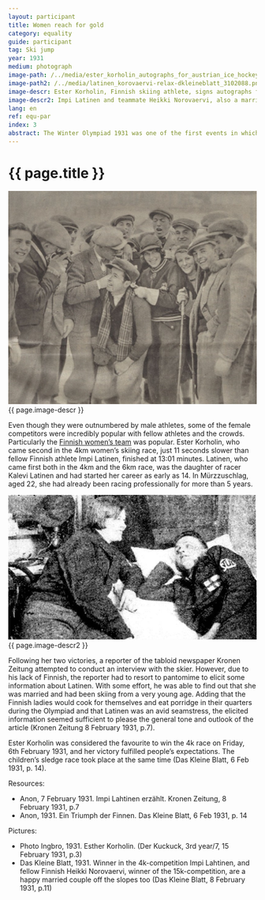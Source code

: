 ```yaml
---
layout: participant
title: Women reach for gold
category: equality
guide: participant
tag: Ski jump
year: 1931
medium: photograph
image-path: /../media/ester_korholin_autographs_for_austrian_ice_hockey.png
image-path2: /../media/latinen_korovaervi-relax-dkleineblatt_3102088.png
image-descr: Ester Korholin, Finnish skiing athlete, signs autographs for the Austrian ice hockey team
image-descr2: Impi Latinen and teammate Heikki Norovaervi, also a married couple outside the competition, relax in their quarters in central Mürzzuschlag.
lang: en
ref: equ-par
index: 3
abstract: The Winter Olympiad 1931 was one of the first events in which women could compete. Some of the female athletes were very popular and the media was highly interested in them.
---
```

<div class="infotext">
    <h1  id="title">{{ page.title }}</h1>
    <div class="grid-item" id="exhibit-image"><img src="/../media/ester_korholin_autographs_for_austrian_ice_hockey.png" class="img-fluid" alt="{{ page.image-descr }}">{{ page.image-descr }}</div>
    <p>Even though they were outnumbered by male athletes, some of the female competitors were incredibly popular with fellow athletes and the crowds. Particularly the <a href="#" class="link-info" data-toggle="tooltip" title="Impi Lahtinen, Ester Korholin, Alise Suvanta">Finnish women’s team</a> was popular. Ester Korholin, who came second in the 4km women’s skiing race, just 11 seconds slower than fellow Finnish athlete Impi Latinen, finished at 13:01 minutes. Latinen, who came first both in the 4km and the 6km race, was the daughter of racer Kalevi Latinen and had started her career as early as 14. In Mürzzuschlag, aged 22, she had already been racing professionally for more than 5 years.</p>
    <div class="grid-item" id="exhibit-image"><img src="/../media/latinen_korovaervi-relax-dkleineblatt_310208.png" class="img-fluid" alt="{{ page.image-descr2 }}">{{ page.image-descr2 }}</div>
    <p>Following her two victories, a reporter of the tabloid newspaper <span class="quote">Kronen Zeitung</span> attempted to conduct an interview with the skier. However, due to his lack of Finnish, the reporter had to resort to pantomime to elicit some information about Latinen. With some effort, he was able to find out that she was married and had been skiing from a very young age. Adding that the Finnish ladies would cook for themselves and eat porridge in their quarters during the Olympiad and that Latinen was an avid seamstress, the elicited information seemed sufficient to please the general tone and outlook of the article (Kronen Zeitung 8 February 1931, p.7).</p>
    <p>Ester Korholin was considered the favourite to win the 4k race on Friday, 6th February 1931, and her victory fulfilled people’s expectations. The children’s sledge race took place at the same time (Das Kleine Blatt, 6 Feb 1931, p. 14).</p>
    <div class="resources">
        <div class="resource-title">Resources:</div>
            <ul>
                <li>Anon, 7 February 1931. Impi Lahtinen erzählt. <span id="source">Kronen Zeitung</span>, 8 February 1931, p.7</li>
                <li>Anon, 1931. Ein Triumph der Finnen. <span id="source">Das Kleine Blatt</span>, 6 Feb 1931, p. 14</li>
            </ul>
        <div class="resource-title">Pictures:</div>
            <ul>
                <li>Photo Ingbro, 1931. Esther Korholin. (<span id="source">Der Kuckuck</span>, 3rd year/7, 15 February 1931, p.3)</li>
                <li>Das Kleine Blatt, 1931. Winner in the 4k-competition Impi Lahtinen, and fellow Finnish Heikki Norovaervi, winner of the 15k-competition, are a happy married couple off the slopes too (<span id="source">Das Kleine Blatt</span>, 8 February 1931, p.11)</li>
            </ul>
    </div>
</div>
